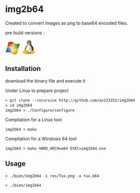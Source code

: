 # img2b64

Created to convert images as png to base64 encoded files.

pre build versions : 

[![Downloads](res/Windows.png)](https://raw.githubusercontent.com/ox223252/img2b64/master/bin/img2b64.exe)
[![Downloads](res/Tux.png)](https://raw.githubusercontent.com/ox223252/img2b64/master/bin/img2b64)

## Installation
download the binary file and execute it

Under Linux to prepare project
```Shell
> git clone --recursive http://github.com/ox223252/img2b64
> cd img2b64
img2b64 > ./Configure/configure
```

Compilation for a Linux tool
```Shell
img2b64 > make
```

Compilation for a Windows 64 tool
```Shell
img2b64 > make HARD_ARCH=w64 EXEC=img2b64.exe
```

## Usage

```Shell
> ./bien/img2b64 -i res/Tux.png -o tux.b64
```


```Shell
> ./bien/img2b64
```